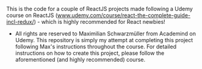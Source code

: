 This is the code for a couple of ReactJS projects made following a Udemy course on ReactJS (www.udemy.com/course/react-the-complete-guide-incl-redux/) - which is highly recommended for React newbies!

* All rights are reserved to Maximilian Schwarzmüller from Academind on Udemy. This repository is simply my attempt at completing this project following Max's instructions throughout the course. For detailed instructions on how to create this project, please follow the aforementioned (and highly recommended) course.
